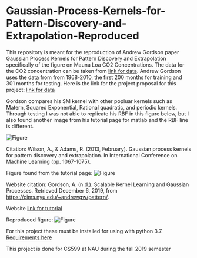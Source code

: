 # Gaussian-Process-Kernels-for-Pattern-Discovery-and-Extrapolation-Reproduced

This repository is meant for the reproduction of Andrew Gordson paper Gaussian Process Kernels for Pattern Discovery and Extrapolation specifically of the figure on Mauna Loa CO2 Concentrations. The data for the CO2 concentration can be taken from [link for data](https://www.esrl.noaa.gov/gmd/ccgg/trends/data.html). Andrew Gordson uses the data from from 1968-2010, the first 200 months for training and 301 months for testing. Here is the link for the project proposal for this project: [link for data](https://github.com/hannahcmeurer/Gaussian-Process-Kernels-for-Pattern-Discovery-and-Extrapolation-Reproduced/blob/master/EECS599_Project1_week1_Hannah_Caldwell_Meurer.pdf)

Gordson compares his SM kernel with other popluar kernels such as Matern, Squared Exponential, Rational quadratic, and periodic kernels. Through testing I was not able to replicate his RBF in this figure below, but I also found another image from his tutorial page for matlab and the RBF line is different. 


![Figure](https://github.com/hannahcmeurer/Gaussian-Process-Kernels-for-Pattern-Discovery-and-Extrapolation-Reproduced/blob/master/Figures/CO2figure.PNG)

Citation:
Wilson, A., & Adams, R. (2013, February). Gaussian process kernels for pattern discovery and extrapolation. In International Conference on Machine Learning (pp. 1067-1075).

Figure found from the tutorial page:
![Figure](https://github.com/hannahcmeurer/Gaussian-Process-Kernels-for-Pattern-Discovery-and-Extrapolation-Reproduced/blob/master/Figures/Figure2.JPG)

Website citation:
Gordson, A. (n.d.). Scalable Kernel Learning and Gaussian Processes. Retrieved December 6, 2019, from https://cims.nyu.edu/~andrewgw/pattern/.

Website [link for tutorial](https://cims.nyu.edu/~andrewgw/pattern/)


Reproduced figure:
![Figure](https://github.com/hannahcmeurer/Gaussian-Process-Kernels-for-Pattern-Discovery-and-Extrapolation-Reproduced/blob/master/Figures/replicateFig.JPG)


For this project these must be installed for using with python 3.7.  [Requirements here](https://github.com/hannahcmeurer/Gaussian-Process-Kernels-for-Pattern-Discovery-and-Extrapolation-Reproduced/blob/master/Requirements.txt)



This project is done for CS599 at NAU during the fall 2019 semester
